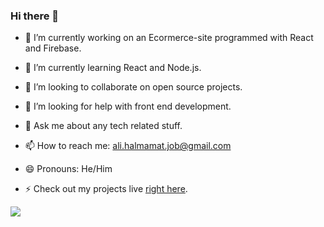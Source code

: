 ### Hi there 👋


- 🔭 I’m currently working on an Ecormerce-site programmed with React and Firebase.
- 🌱 I’m currently learning React and Node.js.
- 👯 I’m looking to collaborate on open source projects.
- 🤔 I’m looking for help with front end development.
- 💬 Ask me about any tech related stuff.
- 📫 How to reach me: ali.halmamat.job@gmail.com 
- 😄 Pronouns: He/Him

- ⚡ Check out my projects live <a href="http://www.alihalmamat.com/projects" target="_blank" el="noopener noreferrer">right here</a>. 
<img src = "https://github-readme-stats.vercel.app/api?username=mr-uyghur&show_icons=true&theme=tokyonight" >
